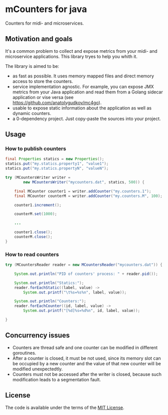 # mCounters for java
Counters for midi- and microservices.

## Motivation and goals
It's a common problem to collect and expose metrics from your midi- and microservice applications. This library tryes to help you whith it.

The library is aimed to be:
 - as fast as possible. It uses memory mapped files and direct memory access to store the counters.
 - service implementation agnostic. For example, you can expose JMX metrics from your Java application and read them from a Golang sidecar application or vise versa (see https://github.com/anatolygudkov/mc4go).
 - usable to expose static information about the application as well as dynamic counters.
 - a 0-dependency project. Just copy-paste the sources into your project.

## Usage
### How to publish counters

```java
final Properties statics = new Properties();
statics.put("my.statics.property1", "value1");
statics.put("my.statics.propertyN", "valueN");

try (MCountersWriter writer =
        new MCountersWriter("mycounters.dat", statics, 500)) {

    final MCounter counter1 = writer.addCounter("my.counters.1");
    final MCounter counterM = writer.addCounter("my.counters.M", 100);

    counter1.increment();

    counterM.set(1000);

    ...

    counter1.close();
    counterM.close();
}
```
### How to read counters
```java
try (MCountersReader reader = new MCountersReader("mycounters.dat")) {

    System.out.println("PID of counters' process: " + reader.pid());

    System.out.println("Statics:");
    reader.forEachStatic((label, value) -> 
        System.out.printf("\t%s=%s%n", label, value));

    System.out.println("Counters:");
    reader.forEachCounter((id, label, value) -> 
        System.out.printf("[%d]%s=%d%n", id, label, value));

}
```
## Concurrency issues
- Counters are thread safe and one counter can be modified in different goroutines.
- After a counter is closed, it must be not used, since its memory slot can be occupied by a new counter and the value of that new counter will be modified unexpectedtly.
- Counters must not be accessed after the writer is closed, because such modification leads to a segmentation fault.

## License
The code is available under the terms of the [MIT License](http://opensource.org/licenses/MIT).

